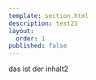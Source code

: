 ```yaml
---
template: section.html
description: test23
layout:
  order: 1
published: false
---
```


das ist der inhalt2
